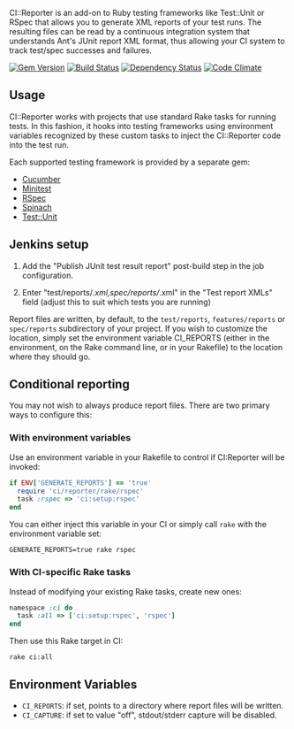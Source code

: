 CI::Reporter is an add-on to Ruby testing frameworks like Test::Unit
or RSpec that allows you to generate XML reports of your test
runs. The resulting files can be read by a continuous integration
system that understands Ant's JUnit report XML format, thus allowing
your CI system to track test/spec successes and failures.

[![Gem Version](https://badge.fury.io/rb/ci_reporter.svg)](http://badge.fury.io/rb/ci_reporter)
[![Build Status](https://travis-ci.org/ci-reporter/ci_reporter.svg?branch=master)](https://travis-ci.org/ci-reporter/ci_reporter)
[![Dependency Status](https://gemnasium.com/ci-reporter/ci_reporter.svg)](https://gemnasium.com/ci-reporter/ci_reporter)
[![Code Climate](https://codeclimate.com/github/ci-reporter/ci_reporter.png)](https://codeclimate.com/github/ci-reporter/ci_reporter)

## Usage

CI::Reporter works with projects that use standard Rake tasks for
running tests. In this fashion, it hooks into testing frameworks using
environment variables recognized by these custom tasks to inject the
CI::Reporter code into the test run.

Each supported testing framework is provided by a separate gem:

* [Cucumber][ci-cuke]
* [Minitest][ci-mt]
* [RSpec][ci-rspec]
* [Spinach][ci-spin]
* [Test::Unit][ci-tu]

[ci-cuke]: https://github.com/ci-reporter/ci_reporter_cucumber
[ci-mt]: https://github.com/ci-reporter/ci_reporter_minitest
[ci-rspec]: https://github.com/ci-reporter/ci_reporter_rspec
[ci-spin]: https://github.com/ci-reporter/ci_reporter_spinach
[ci-tu]: https://github.com/ci-reporter/ci_reporter_test_unit

## Jenkins setup

1. Add the "Publish JUnit test result report" post-build step
in the job configuration.

2. Enter "test/reports/*.xml,spec/reports/*.xml" in the "Test report
XMLs" field (adjust this to suit which tests you are running)

Report files are written, by default, to the
<code>test/reports</code>, <code>features/reports</code> or
<code>spec/reports</code> subdirectory of your project.  If you wish
to customize the location, simply set the environment variable
CI_REPORTS (either in the environment, on the Rake command line, or in
your Rakefile) to the location where they should go.

## Conditional reporting

You may not wish to always produce report files. There are two primary
ways to configure this:

### With environment variables

Use an environment variable in your Rakefile to control if CI:Reporter
will be invoked:

```ruby
if ENV['GENERATE_REPORTS'] == 'true'
  require 'ci/reporter/rake/rspec'
  task :rspec => 'ci:setup:rspec'
end
```

You can either inject this variable in your CI or simply call `rake`
with the environment variable set:

```
GENERATE_REPORTS=true rake rspec
```

### With CI-specific Rake tasks

Instead of modifying your existing Rake tasks, create new ones:

```ruby
namespace :ci do
  task :all => ['ci:setup:rspec', 'rspec']
end
```

Then use this Rake target in CI:

```
rake ci:all
```

## Environment Variables

* `CI_REPORTS`: if set, points to a directory where report files will
  be written.
* `CI_CAPTURE`: if set to value "off", stdout/stderr capture will be
  disabled.
